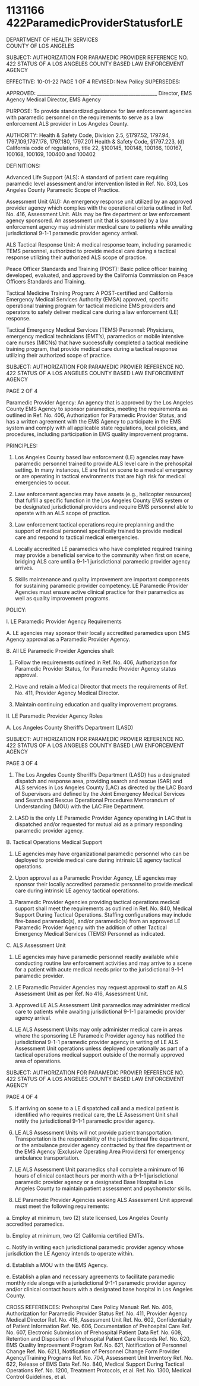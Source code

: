 # 1131166 422ParamedicProviderStatusforLE

DEPARTMENT OF HEALTH SERVICES     
COUNTY OF LOS ANGELES 
 
SUBJECT: AUTHORIZATION FOR PARAMEDIC PROVIDER REFERENCE NO. 422 
 STATUS OF A LOS ANGELES COUNTY BASED 
 LAW ENFORCEMENT AGENCY 
 
 
EFFECTIVE: 10-01-22 PAGE 1 OF 4 
REVISED: New Policy 
SUPERSEDES: 
 
 
APPROVED:   ______________________  ____________________________ 
      Director, EMS Agency      Medical Director, EMS Agency
 
 
PURPOSE: To provide standardized guidance for law enforcement agencies with paramedic 
personnel on the requirements to serve as a law enforcement ALS provider in 
Los Angeles County. 
 
AUTHORITY:  Health & Safety Code, Division 2.5, 
§1797.52, 1797.94, 1797,109,1797.178, 
1797.180, 1797.201 
 Health & Safety Code, §1797.223, (d) 
 California code of regulations, title 22, §100145, 100148, 100166, 100167, 
100168, 100169, 100400 and 100402 
 
DEFINITIONS: 
 
Advanced Life Support (ALS): A standard of patient care requiring paramedic level 
assessment and/or intervention listed in Ref. No. 803, Los Angeles County Paramedic Scope of 
Practice. 
 
Assessment Unit (AU): An emergency response unit utilized by an approved provider 
agency which complies with the operational criteria outlined in Ref. No. 416, Assessment Unit. 
AUs may be fire department or law enforcement agency sponsored. An assessment unit that is 
sponsored by a law enforcement agency may administer medical care to patients while awaiting 
jurisdictional 9-1-1 paramedic provider agency arrival. 
 
ALS Tactical Response Unit: A medical response team, including paramedic TEMS 
personnel, authorized to provide medical care during a tactical response utilizing their 
authorized ALS scope of practice. 
 
Peace Officer Standards and Training (POST): Basic police officer training developed, 
evaluated, and approved by the California Commission on Peace Officers Standards and 
Training. 
 
Tactical Medicine Training Program: A POST-certified and California Emergency Medical 
Services Authority (EMSA) approved, specific operational training program for tactical medicine 
EMS providers and operators to safely deliver medical care during a law enforcement (LE) 
response. 
 
Tactical Emergency Medical Services (TEMS) Personnel: Physicians, emergency medical 
technicians (EMT’s), paramedics or mobile intensive care nurses (MICNs) that have 
successfully completed a tactical medicine training program, that provide medical care during a 
tactical response utilizing their authorized scope of practice. 

SUBJECT: AUTHORIZATION FOR PARAMEDIC PROVIER REFERENCE NO. 422 
 STATUS OF A LOS ANGELES COUNTY BASED 
 LAW ENFORCEMENT AGENCY 
 
 
 PAGE 2 OF 4
 
Paramedic Provider Agency: An agency that is approved by the Los Angeles County EMS 
Agency to sponsor paramedics, meeting the requirements as outlined in Ref. No. 406, 
Authorization for Paramedic Provider Status, and has a written agreement with the EMS Agency 
to participate in the EMS system and comply with all applicable state regulations, local policies, 
and procedures, including participation in EMS quality improvement programs. 
 
PRINCIPLES: 
 
1. Los Angeles County based law enforcement (LE) agencies may have paramedic 
personnel trained to provide ALS level care in the prehospital setting. In many instances, 
LE are first on scene to a medical emergency or are operating in tactical environments 
that are high risk for medical emergencies to occur. 
 
2. Law enforcement agencies may have assets (e.g., helicopter resources) that fulfill a 
specific function in the Los Angeles County EMS system or be designated jurisdictional 
providers and require EMS personnel able to operate with an ALS scope of practice. 
 
3. Law enforcement tactical operations require preplanning and the support of medical 
personnel specifically trained to provide medical care and respond to tactical medical 
emergencies. 
 
4. Locally accredited LE paramedics who have completed required training may provide a 
beneficial service to the community when first on scene, bridging ALS care until a 9-1-1 
jurisdictional paramedic provider agency arrives. 
 
5. Skills maintenance and quality improvement are important components for sustaining 
paramedic provider competency.  LE Paramedic Provider Agencies must ensure active 
clinical practice for their paramedics as well as quality improvement programs. 
 
POLICY: 
 
I. LE Paramedic Provider Agency Requirements 
 
A. LE agencies may sponsor their locally accredited paramedics upon EMS Agency 
approval as a Paramedic Provider Agency. 
 
B. All LE Paramedic Provider Agencies shall: 
 
1. Follow the requirements outlined in Ref. No. 406, Authorization for 
Paramedic Provider Status, for Paramedic Provider Agency status 
approval. 
 
2. Have and retain a Medical Director that meets the requirements of Ref. 
No. 411, Provider Agency Medical Director. 
 
3. Maintain continuing education and quality improvement programs.   
 
II. LE Paramedic Provider Agency Roles 
 
A. Los Angeles County Sheriff’s Department (LASD) 
 

SUBJECT: AUTHORIZATION FOR PARAMEDIC PROVIER REFERENCE NO. 422 
 STATUS OF A LOS ANGELES COUNTY BASED 
 LAW ENFORCEMENT AGENCY 
 
 
 PAGE 3 OF 4
 
1. The Los Angeles County Sheriff’s Department (LASD) has a designated 
dispatch and response area, providing search and rescue (SAR) and ALS 
services in Los Angeles County (LAC) as directed by the LAC Board of 
Supervisors and defined by the Joint Emergency Medical Services and 
Search and Rescue Operational Procedures Memorandum of 
Understanding (MOU) with the LAC Fire Department. 
 
2. LASD is the only LE Paramedic Provider Agency operating in LAC that is 
dispatched and/or requested for mutual aid as a primary responding 
paramedic provider agency. 
 
B. Tactical Operations Medical Support 
 
1. LE agencies may have organizational paramedic personnel who can be 
deployed to provide medical care during intrinsic LE agency tactical 
operations.  
 
2. Upon approval as a Paramedic Provider Agency, LE agencies may 
sponsor their locally accredited paramedic personnel to provide medical 
care during intrinsic LE agency tactical operations. 
 
3. Paramedic Provider Agencies providing tactical operations medical 
support shall meet the requirements as outlined in Ref. No. 840, Medical 
Support During Tactical Operations. Staffing configurations may include 
fire-based paramedic(s), and/or paramedic(s) from an approved LE 
Paramedic   Provider Agency with the addition of other Tactical Emergency 
Medical Services (TEMS) Personnel as indicated. 
 
C. ALS Assessment Unit 
 
1. LE agencies may have paramedic personnel readily available while 
conducting routine law enforcement activities and may arrive to a scene 
for a patient with acute medical needs prior to the jurisdictional 9-1-1 
paramedic provider. 
 
2. LE Paramedic Provider Agencies may request approval to staff an ALS 
Assessment Unit as per Ref. No 416, Assessment Unit. 
 
3. Approved LE ALS Assessment Unit paramedics may administer medical 
care to patients while awaiting jurisdictional 9-1-1 paramedic provider 
agency arrival.   
 
4. LE ALS Assessment Units may only administer medical care in areas 
where the sponsoring LE Paramedic Provider agency has notified the 
jurisdictional 9-1-1 paramedic provider agency in writing of LE ALS 
Assessment Unit operations unless deployed operationally as part of a 
tactical operations medical support outside of the normally approved area 
of operations. 
 

SUBJECT: AUTHORIZATION FOR PARAMEDIC PROVIER REFERENCE NO. 422 
 STATUS OF A LOS ANGELES COUNTY BASED 
 LAW ENFORCEMENT AGENCY 
 
 
 PAGE 4 OF 4
 
5. If arriving on scene to a LE dispatched call and a medical patient is 
identified who requires medical care, the LE Assessment Unit shall notify 
the jurisdictional 9-1-1 paramedic provider agency.  
 
6. LE ALS Assessment Units will not provide patient transportation. 
Transportation is the responsibility of the jurisdictional fire department, or 
the ambulance provider agency contracted by that fire department or the 
EMS Agency (Exclusive Operating Area Providers) for emergency 
ambulance transportation. 
 
7. LE ALS Assessment Unit paramedics shall complete a minimum of 16 
hours of clinical contact hours per month with a 9-1-1 jurisdictional 
paramedic provider agency or a designated Base Hospital in Los Angeles 
County to maintain patient assessment and psychomotor skills. 
 
8. LE Paramedic Provider Agencies seeking ALS Assessment Unit approval 
must meet the following requirements: 
 
a. Employ at minimum, two (2) state licensed, Los Angeles County 
accredited paramedics. 
 
b. Employ at minimum, two (2) California certified EMTs. 
 
c. Notify in writing each jurisdictional paramedic provider agency 
whose jurisdiction the LE Agency intends to operate within. 
 
d. Establish a MOU with the EMS Agency. 
 
e. Establish a plan and necessary agreements to facilitate paramedic 
monthly ride alongs with a jurisdictional 9-1-1 paramedic provider 
agency and/or clinical contact hours with a designated base 
hospital in Los Angeles County. 
 
CROSS REFERENCES: 
Prehospital Care Policy Manual: 
Ref. No. 406, Authorization for Paramedic Provider Status 
Ref. No. 411, Provider Agency Medical Director 
Ref. No. 416, Assessment Unit 
Ref. No. 602, Confidentiality of Patient Information 
Ref. No. 606, Documentation of Prehospital Care 
Ref. No. 607, Electronic Submission of Prehospital Patient Data 
Ref. No. 608, Retention and Disposition of Prehospital Patient Care Records 
Ref. No. 620, EMS Quality Improvement Program 
Ref. No. 621, Notification of Personnel Change 
Ref. No. 621.1, Notification of Personnel Change Form Provider Agency/Training 
Programs 
Ref. No. 704, Assessment Unit Inventory 
Ref. No. 622, Release of EMS Data 
Ref. No. 840, Medical Support During Tactical Operations 
Ref. No. 1200, Treatment Protocols, et al. 
Ref. No. 1300, Medical Control Guidelines, et al.
